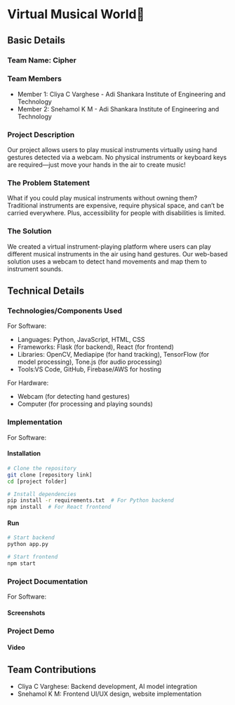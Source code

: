 # Virtual Musical World🎯

## Basic Details
### Team Name: Cipher

### Team Members
- Member 1: Cliya C Varghese - Adi Shankara Institute of Engineering and Technology
- Member 2: Snehamol K M - Adi Shankara Institute of Engineering and Technology

### Project Description
Our project allows users to play musical instruments virtually using hand gestures detected via a webcam. No physical instruments or keyboard keys are required—just move your hands in the air to create music!

### The Problem Statement
What if you could play musical instruments without owning them? Traditional instruments are expensive, require physical space, and can’t be carried everywhere. Plus, accessibility for people with disabilities is limited.

### The Solution
We created a virtual instrument-playing platform where users can play different musical instruments in the air using hand gestures. Our web-based solution uses a webcam to detect hand movements and map them to instrument sounds.

## Technical Details
### Technologies/Components Used
For Software:
- Languages: Python, JavaScript, HTML, CSS
- Frameworks: Flask (for backend), React (for frontend)
- Libraries: OpenCV, Mediapipe (for hand tracking), TensorFlow (for model processing), Tone.js (for audio processing)
- Tools:VS Code, GitHub, Firebase/AWS for hosting

For Hardware:
- Webcam (for detecting hand gestures)
- Computer (for processing and playing sounds)

### Implementation
For Software:
#### Installation
```bash
# Clone the repository
git clone [repository link]
cd [project folder]

# Install dependencies
pip install -r requirements.txt  # For Python backend
npm install  # For React frontend
```

#### Run
```bash
# Start backend
python app.py

# Start frontend
npm start
```

### Project Documentation
For Software:

#### Screenshots 





### Project Demo
#### Video




## Team Contributions
- Cliya C Varghese: Backend development, AI model integration
- Snehamol K M: Frontend UI/UX design, website implementation

